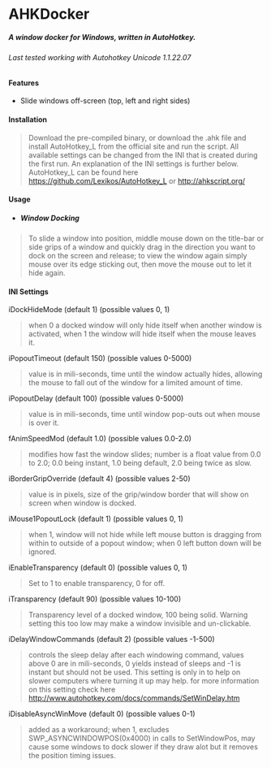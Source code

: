# AHKDocker
##### A window docker for Windows, written in AutoHotkey.
###### Last tested working with Autohotkey Unicode 1.1.22.07

#### Features
* Slide windows off-screen (top, left and right sides)

#### Installation
> Download the pre-compiled binary, or download the .ahk file and install AutoHotkey_L from the official site and run the script. All available settings can be changed from the INI that is created during the first run. An explanation of the INI settings is further below. AutoHotkey_L can be found here https://github.com/Lexikos/AutoHotkey_L or http://ahkscript.org/

#### Usage

* ##### Window Docking
> To slide a window into position, middle mouse down on the title-bar or side grips of a window and quickly drag in the direction you want to dock on the screen and release; to view the window again simply mouse over its edge sticking out, then move the mouse out to let it hide again.

#### INI Settings
iDockHideMode (default 1) (possible values 0, 1)
> when 0 a docked window will only hide itself when another window is activated, when 1 the window will hide itself when the mouse leaves it.

iPopoutTimeout (default 150) (possible values 0-5000)
> value is in mili-seconds, time until the window actually hides, allowing the mouse to fall out of the window for a limited amount of time.

iPopoutDelay (default 100) (possible values 0-5000)
> value is in mili-seconds, time until window pop-outs out when mouse is over it.

fAnimSpeedMod (default 1.0) (possible values 0.0-2.0)
> modifies how fast the window slides; number is a float value from 0.0 to 2.0; 0.0 being instant, 1.0 being default, 2.0 being twice as slow.

iBorderGripOverride (default 4) (possible values 2-50)
> value is in pixels, size of the grip/window border that will show on screen when window is docked.

iMouse1PopoutLock (default 1) (possible values 0, 1)
> when 1, window will not hide while left mouse button is dragging from within to outside of a popout window; when 0 left button down will be ignored.

iEnableTransparency (default 0) (possible values 0, 1)
> Set to 1 to enable transparency, 0 for off.

iTransparency (default 90) (possible values 10-100)
> Transparency level of a docked window, 100 being solid. Warning setting this too low may make a window invisible and un-clickable.

iDelayWindowCommands (default 2) (possible values -1-500)
> controls the sleep delay after each windowing command, values above 0 are in mili-seconds, 0 yields instead of sleeps and -1 is instant but should not be used. This setting is only in to help on slower computers where turning it up may help. for more information on this setting check here http://www.autohotkey.com/docs/commands/SetWinDelay.htm

iDisableAsyncWinMove (default 0) (possible values 0-1)
> added as a workaround; when 1, excludes SWP_ASYNCWINDOWPOS(0x4000) in calls to SetWindowPos, may cause some windows to dock slower if they draw alot but it removes the position timing issues.
